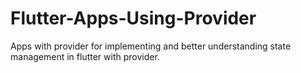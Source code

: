 # Flutter-Apps-Using-Provider
Apps with provider for implementing and better understanding state management in flutter with provider.
